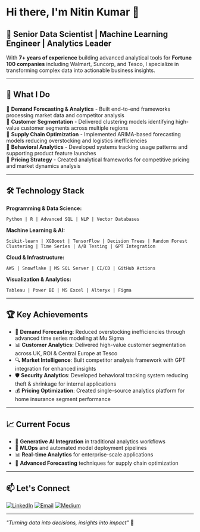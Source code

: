 # Hi there, I'm Nitin Kumar 👋

## 🚀 Senior Data Scientist | Machine Learning Engineer | Analytics Leader

With **7+ years of experience** building advanced analytical tools for **Fortune 100 companies** including Walmart, Suncorp, and Tesco, I specialize in transforming complex data into actionable business insights.

---

## 💼 What I Do

🔹 **Demand Forecasting & Analytics** - Built end-to-end frameworks processing market data and competitor analysis  
🔹 **Customer Segmentation** - Delivered clustering models identifying high-value customer segments across multiple regions  
🔹 **Supply Chain Optimization** - Implemented ARIMA-based forecasting models reducing overstocking and logistics inefficiencies  
🔹 **Behavioral Analytics** - Developed systems tracking usage patterns and supporting product feature launches  
🔹 **Pricing Strategy** - Created analytical frameworks for competitive pricing and market dynamics analysis  

---

## 🛠️ Technology Stack

**Programming & Data Science:**
```
Python | R | Advanced SQL | NLP | Vector Databases
```

**Machine Learning & AI:**
```
Scikit-learn | XGBoost | TensorFlow | Decision Trees | Random Forest
Clustering | Time Series | A/B Testing | GPT Integration
```

**Cloud & Infrastructure:**
```
AWS | Snowflake | MS SQL Server | CI/CD | GitHub Actions
```

**Visualization & Analytics:**
```
Tableau | Power BI | MS Excel | Alteryx | Figma
```

---

## 🏆 Key Achievements

- 🎯 **Demand Forecasting**: Reduced overstocking inefficiencies through advanced time series modeling at Mu Sigma
- 📊 **Customer Analytics**: Delivered high-value customer segmentation across UK, ROI & Central Europe at Tesco
- 🔍 **Market Intelligence**: Built competitor analysis framework with GPT integration for enhanced insights
- 🛡️ **Security Analytics**: Developed behavioral tracking system reducing theft & shrinkage for internal applications
- 💰 **Pricing Optimization**: Created single-source analytics platform for home insurance segment performance

---

## 📈 Current Focus

- 🤖 **Generative AI Integration** in traditional analytics workflows
- 🔄 **MLOps** and automated model deployment pipelines  
- 📊 **Real-time Analytics** for enterprise-scale applications
- 🎯 **Advanced Forecasting** techniques for supply chain optimization

---

## 📫 Let's Connect

[![LinkedIn](https://img.shields.io/badge/LinkedIn-0077B5?style=for-the-badge&logo=linkedin&logoColor=white)](https://www.linkedin.com/in/nitinkumarnitin)
[![Email](https://img.shields.io/badge/Email-D14836?style=for-the-badge&logo=gmail&logoColor=white)](mailto:nitin710kumar@gmail.com)
[![Medium](https://img.shields.io/badge/Medium-12100E?style=for-the-badge&logo=medium&logoColor=white)](https://medium.com/@nitin710kumar)

---


*"Turning data into decisions, insights into impact"* 🎯
